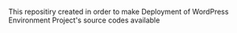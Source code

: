 This repositiry created in order to make Deployment of WordPress Environment Project's source codes available
